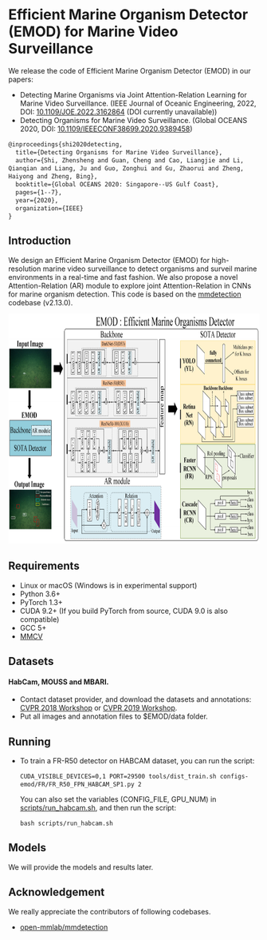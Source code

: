 # Efficient Marine Organism Detector (EMOD) for Marine Video Surveillance

We release the code of Efficient Marine Organism Detector (EMOD) in our papers:  
- Detecting Marine Organisms via Joint Attention-Relation Learning for Marine Video Surveillance. (IEEE Journal of Oceanic Engineering, 2022, DOI: [10.1109/JOE.2022.3162864](https://doi.org/10.1109/JOE.2022.3162864) (DOI currently unavailable))
- Detecting Organisms for Marine Video Surveillance. (Global OCEANS 2020, DOI: [10.1109/IEEECONF38699.2020.9389458](https://doi.org/10.1109/IEEECONF38699.2020.9389458))

```
@inproceedings{shi2020detecting,
  title={Detecting Organisms for Marine Video Surveillance},
  author={Shi, Zhensheng and Guan, Cheng and Cao, Liangjie and Li, Qianqian and Liang, Ju and Guo, Zonghui and Gu, Zhaorui and Zheng, Haiyong and Zheng, Bing},
  booktitle={Global OCEANS 2020: Singapore--US Gulf Coast},
  pages={1--7},
  year={2020},
  organization={IEEE}
}
```

## Introduction

We design an Efficient Marine Organism Detector (EMOD) for high-resolution marine video surveillance to detect organisms and surveil marine environments in a real-time and fast fashion. We also propose a novel Attention-Relation (AR) module to explore joint Attention-Relation in CNNs for marine organism detection. This code is based on the [mmdetection](https://github.com/open-mmlab/mmdetection) codebase (v2.13.0). 

<div align="center">
  <img src="./EMOD-framework.png" height="460px"/> 
</div>

## Requirements

- Linux or macOS (Windows is in experimental support)
- Python 3.6+
- PyTorch 1.3+
- CUDA 9.2+ (If you build PyTorch from source, CUDA 9.0 is also compatible)
- GCC 5+
- [MMCV](https://mmcv.readthedocs.io/en/latest/#installation)

## Datasets

#### HabCam, MOUSS and MBARI.
- Contact dataset provider, and download the datasets and annotations: [CVPR 2018 Workshop](https://www.viametoolkit.org/cvpr-2018-workshop-data-challenge/challenge-data-description/) or [CVPR 2019 Workshop](https://www.aamvem.com/). 
- Put all images and annotation files to $EMOD/data folder.

## Running

- To train a FR-R50 detector on HABCAM dataset, you can run the script:

  ```
  CUDA_VISIBLE_DEVICES=0,1 PORT=29500 tools/dist_train.sh configs-emod/FR/FR_R50_FPN_HABCAM_SP1.py 2
  ```
  You can also set the variables (CONFIG_FILE, GPU_NUM) in [scripts/run_habcam.sh](scripts/run_habcam.sh), and then run the script:

  ```
  bash scripts/run_habcam.sh
  ```
  
## Models
We will provide the models and results later.

## Acknowledgement
We really appreciate the contributors of following codebases.

- [open-mmlab/mmdetection](https://github.com/open-mmlab/mmdetection)
